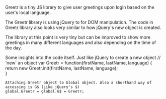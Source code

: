Greetr is a tiny JS library to give user greetings upon login based on the user's local language.

The Greetr library is using jQuery to for DOM manipulation. The code in Greetr library also looks very similar to how jQuery's new object is created. 

The library at this point is very tiny but can be improved to show more greetings in many different languages and also depending on the time of the day.

Some insights into the code itself. 
Just like jQuery to create a new object 
    // 'new' an object
    var Greetr = function(firstName, lastName, language) {
        return new Greetr.init(firstName, lastName, language);   
    }
    
    Attaching Greetr object to Global object. Also a shorthand way of accessing is G$ (Like jQuery's $)
    global.Greetr = global.G$ = Greetr;
    
    
    
